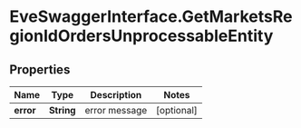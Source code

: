 # EveSwaggerInterface.GetMarketsRegionIdOrdersUnprocessableEntity

## Properties
Name | Type | Description | Notes
------------ | ------------- | ------------- | -------------
**error** | **String** | error message | [optional] 


